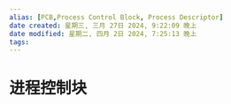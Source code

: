 ```yaml
---
alias: [PCB,Process Control Block, Process Descriptor]
date created: 星期三, 三月 27日 2024, 9:22:09 晚上
date modified: 星期二, 四月 2日 2024, 7:25:13 晚上
tags: 
---
```


# 进程控制块
